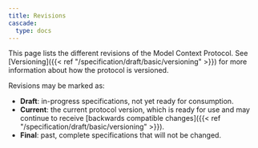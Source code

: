 ```yaml
---
title: Revisions
cascade:
  type: docs
---
```


This page lists the different revisions of the Model Context Protocol. See
[Versioning]({{< ref "/specification/draft/basic/versioning" >}}) for more information
about how the protocol is versioned.

Revisions may be marked as:

- **Draft**: in-progress specifications, not yet ready for consumption.
- **Current**: the current protocol version, which is ready for use and may continue to
  receive [backwards compatible
  changes]({{< ref "/specification/draft/basic/versioning" >}}).
- **Final**: past, complete specifications that will not be changed.

